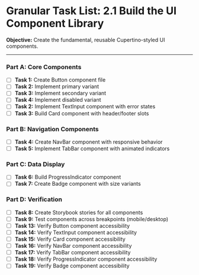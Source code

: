 # Granular Task List: 2.1 Build the UI Component Library

**Objective:** Create the fundamental, reusable Cupertino-styled UI components.

---

### Part A: Core Components
- [ ] **Task 1:** Create Button component file
- [ ] **Task 2:** Implement primary variant
- [ ] **Task 3:** Implement secondary variant
- [ ] **Task 4:** Implement disabled variant
- [ ] **Task 2:** Implement TextInput component with error states
- [ ] **Task 3:** Build Card component with header/footer slots

### Part B: Navigation Components
- [ ] **Task 4:** Create NavBar component with responsive behavior
- [ ] **Task 5:** Implement TabBar component with animated indicators

### Part C: Data Display
- [ ] **Task 6:** Build ProgressIndicator component
- [ ] **Task 7:** Create Badge component with size variants

### Part D: Verification
- [ ] **Task 8:** Create Storybook stories for all components
- [ ] **Task 9:** Test components across breakpoints (mobile/desktop)
- [ ] **Task 13:** Verify Button component accessibility
- [ ] **Task 14:** Verify TextInput component accessibility
- [ ] **Task 15:** Verify Card component accessibility
- [ ] **Task 16:** Verify NavBar component accessibility
- [ ] **Task 17:** Verify TabBar component accessibility
- [ ] **Task 18:** Verify ProgressIndicator component accessibility
- [ ] **Task 19:** Verify Badge component accessibility